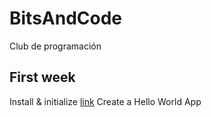 # BitsAndCode
Club de programación

## First week
Install & initialize [link](https://code.visualstudio.com/docs/languages/cpp)
Create a Hello World App
